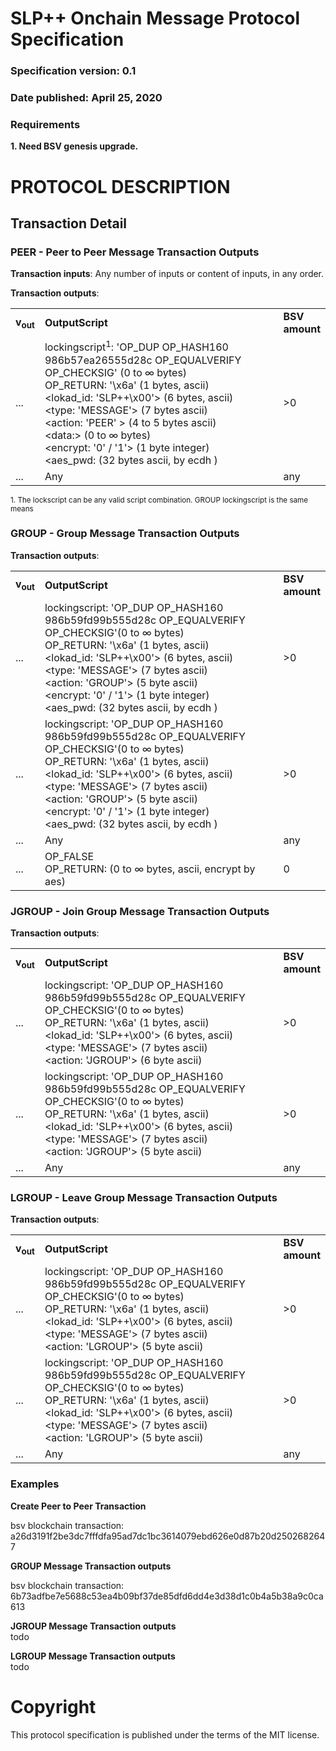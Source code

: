 # SLP++ Onchain Message  Protocol Specification
### Specification version: 0.1
### Date published: April 25, 2020

### Requirements
**1. Need BSV genesis upgrade.**

# PROTOCOL DESCRIPTION

## Transaction Detail

### PEER - Peer to Peer Message Transaction Outputs

**Transaction inputs**: Any number of inputs or content of inputs, in any order.

**Transaction outputs**:
<table>
<tr>
  <td><b>v<sub>out</sub></b></td>
  <td><b>OutputScript </b></td>
  <td><b>BSV<br/>amount</b></td>
</tr>
  <tr>
    <td>...</td>
   <td>
   lockingscript<sup>1</sup>: 'OP_DUP OP_HASH160 986b57ea26555d28c OP_EQUALVERIFY OP_CHECKSIG' (0 to ∞ bytes)<br/>   
   OP_RETURN: '\x6a' (1 bytes, ascii)<br/>
   &lt;lokad_id: 'SLP++\x00'&gt; (6 bytes, ascii)<br/>
   &lt;type: 'MESSAGE'&gt; (7 bytes ascii)<br/>
   &lt;action: 'PEER' &gt; (4 to 5  bytes ascii)<br/>
   &lt;data:&gt; (0 to ∞ bytes)<br/>
   &lt;encrypt: '0' / '1'&gt; (1 byte integer)<br/>
   &lt;aes_pwd: (32 bytes ascii, by ecdh )<br/>
   </td>
    <td> >0 </td>
  </tr>
  
  <tr>
    <td>...</td>
    <td>Any</td>
    <td>any</td>
  </tr>
 
</table>

<sup>1. The lockscript can be any valid script combination.  GROUP lockingscript is the same means</sup>   

### GROUP - Group Message Transaction Outputs

**Transaction outputs**:
<table>
<tr>
  <td><b>v<sub>out</sub></b></td>
  <td><b>OutputScript </b></td>
  <td><b>BSV<br/>amount</b></td>
</tr>
  <tr>
  <td>...</td>
  <td>
   lockingscript: 'OP_DUP OP_HASH160 986b59fd99b555d28c OP_EQUALVERIFY OP_CHECKSIG'(0 to ∞ bytes)<br/>   
   OP_RETURN: '\x6a' (1 bytes, ascii)<br/>
&lt;lokad_id: 'SLP++\x00'&gt; (6 bytes, ascii)<BR>
&lt;type: 'MESSAGE'&gt; (7 bytes ascii)<br/>
&lt;action: 'GROUP'&gt; (5 byte ascii)<BR>
&lt;encrypt: '0' / '1'&gt; (1 byte integer)<br/>
&lt;aes_pwd: (32 bytes ascii, by ecdh )<br/>
  </td>
    <td>>0</td>
  </tr>

  <tr>
  <td>...</td>
  <td>
   lockingscript: 'OP_DUP OP_HASH160 986b59fd99b555d28c OP_EQUALVERIFY OP_CHECKSIG'(0 to ∞ bytes)<br/>   
   OP_RETURN: '\x6a' (1 bytes, ascii)<br/>
&lt;lokad_id: 'SLP++\x00'&gt; (6 bytes, ascii)<BR>
&lt;type: 'MESSAGE'&gt; (7 bytes ascii)<br/>
&lt;action: 'GROUP'&gt; (5 byte ascii)<BR>
&lt;encrypt: '0' / '1'&gt; (1 byte integer)<br/>
&lt;aes_pwd: (32 bytes ascii, by ecdh )<br/>
  </td>
    <td>>0</td>
  </tr>

  <tr>
    <td>...</td>
    <td>Any</td>
    <td>any</td>
  </tr>

  <tr>
  <td>...</td>
  <td>
   OP_FALSE <br>
   OP_RETURN: (0 to ∞ bytes, ascii, encrypt by aes)<br/>
  </td>
    <td>0</td>
  </tr>



</table>


### JGROUP - Join Group Message Transaction Outputs

**Transaction outputs**:
<table>
<tr>
  <td><b>v<sub>out</sub></b></td>
  <td><b>OutputScript </b></td>
  <td><b>BSV<br/>amount</b></td>
</tr>
  <tr>
  <td>...</td>
  <td>
   lockingscript: 'OP_DUP OP_HASH160 986b59fd99b555d28c OP_EQUALVERIFY OP_CHECKSIG'(0 to ∞ bytes)<br/>   
   OP_RETURN: '\x6a' (1 bytes, ascii)<br/>
&lt;lokad_id: 'SLP++\x00'&gt; (6 bytes, ascii)<BR>
&lt;type: 'MESSAGE'&gt; (7 bytes ascii)<br/>
&lt;action: 'JGROUP'&gt; (6 byte ascii)<BR>
  </td>
    <td>>0</td>
  </tr>

  <tr>
  <td>...</td>
  <td>
   lockingscript: 'OP_DUP OP_HASH160 986b59fd99b555d28c OP_EQUALVERIFY OP_CHECKSIG'(0 to ∞ bytes)<br/>   
   OP_RETURN: '\x6a' (1 bytes, ascii)<br/>
&lt;lokad_id: 'SLP++\x00'&gt; (6 bytes, ascii)<BR>
&lt;type: 'MESSAGE'&gt; (7 bytes ascii)<br/>
&lt;action: 'JGROUP'&gt; (5 byte ascii)<BR>
  </td>
    <td>>0</td>
  </tr>

  <tr>
    <td>...</td>
    <td>Any</td>
    <td>any</td>
  </tr>
</table>

### LGROUP - Leave Group Message Transaction Outputs

**Transaction outputs**:
<table>
<tr>
  <td><b>v<sub>out</sub></b></td>
  <td><b>OutputScript </b></td>
  <td><b>BSV<br/>amount</b></td>
</tr>
  <tr>
  <td>...</td>
  <td>
   lockingscript: 'OP_DUP OP_HASH160 986b59fd99b555d28c OP_EQUALVERIFY OP_CHECKSIG'(0 to ∞ bytes)<br/>   
   OP_RETURN: '\x6a' (1 bytes, ascii)<br/>
&lt;lokad_id: 'SLP++\x00'&gt; (6 bytes, ascii)<BR>
&lt;type: 'MESSAGE'&gt; (7 bytes ascii)<br/>
&lt;action: 'LGROUP'&gt; (5 byte ascii)<BR>
  </td>
    <td>>0</td>
  </tr>

  <tr>
  <td>...</td>
  <td>
   lockingscript: 'OP_DUP OP_HASH160 986b59fd99b555d28c OP_EQUALVERIFY OP_CHECKSIG'(0 to ∞ bytes)<br/>   
   OP_RETURN: '\x6a' (1 bytes, ascii)<br/>
&lt;lokad_id: 'SLP++\x00'&gt; (6 bytes, ascii)<BR>
&lt;type: 'MESSAGE'&gt; (7 bytes ascii)<br/>
&lt;action: 'LGROUP'&gt; (5 byte ascii)<BR>
  </td>
    <td>>0</td>
  </tr>

  <tr>
    <td>...</td>
    <td>Any</td>
    <td>any</td>
  </tr>
</table>

### Examples

**Create Peer to Peer Transaction**

bsv blockchain transaction:  a26d3191f2be3dc7fffdfa95ad7dc1bc3614079ebd626e0d87b20d2502682647

**GROUP Message Transaction outputs**

bsv blockchain transaction: 6b73adfbe7e5688c53ea4b09bf37de85dfd6dd4e3d38d1c0b4a5b38a9c0ca613

**JGROUP Message Transaction outputs**  
todo  

**LGROUP Message Transaction outputs**   
todo  


# Copyright

This protocol specification is published under the terms of the MIT license.
